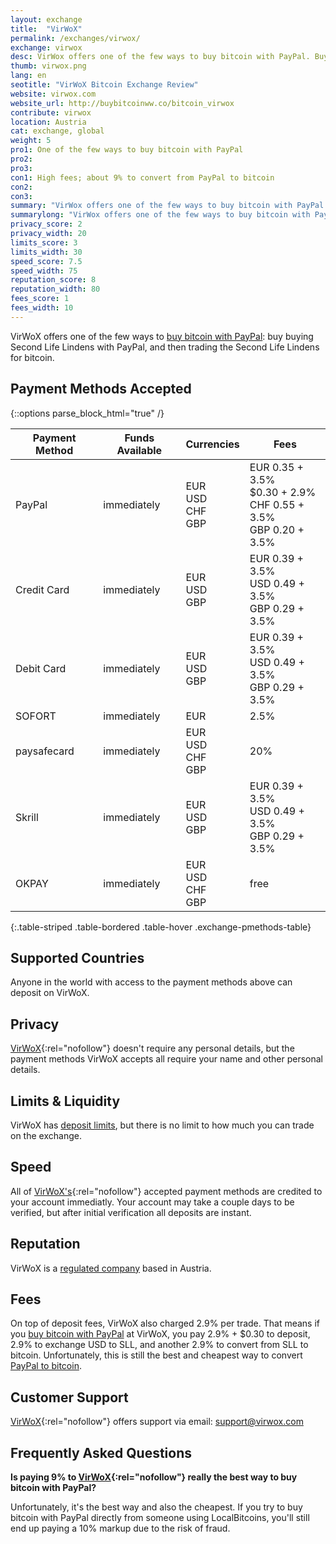 ```yaml
---
layout: exchange
title:  "VirWoX"
permalink: /exchanges/virwox/
exchange: virwox
desc: VirWox offers one of the few ways to buy bitcoin with PayPal. Buy Second Life Lindens with PayPal, and then trade the SLL for bitcoin.
thumb: virwox.png
lang: en
seotitle: "VirWoX Bitcoin Exchange Review"
website: virwox.com
website_url: http://buybitcoinww.co/bitcoin_virwox
contribute: virwox
location: Austria
cat: exchange, global
weight: 5
pro1: One of the few ways to buy bitcoin with PayPal
pro2: 
pro3: 
con1: High fees; about 9% to convert from PayPal to bitcoin
con2: 
con3:
summary: "VirWox offers one of the few ways to buy bitcoin with PayPal: buy buying Second Life Lindens with PayPal, and then trading the Second Life Lindens for bitcoin."
summarylong: "VirWox offers one of the few ways to buy bitcoin with PayPal: buy buying Second Life Lindens with PayPal, and then trading the Second Life Lindens for bitcoin."
privacy_score: 2
privacy_width: 20
limits_score: 3
limits_width: 30
speed_score: 7.5
speed_width: 75
reputation_score: 8
reputation_width: 80
fees_score: 1
fees_width: 10
---
```

VirWoX offers one of the few ways to [buy bitcoin with PayPal](/en/buy-bitcoin-paypal/): buy buying Second Life Lindens with PayPal, and then trading the Second Life Lindens for bitcoin.  

## Payment Methods Accepted

{::options parse_block_html="true" /}
<div class="table-responsive">

| Payment Method | Funds Available | Currencies      | Fees                                                          |
|----------------|-----------------|-----------------|---------------------------------------------------------------|
| PayPal         | immediately     | EUR <br> USD <br> CHF <br> GBP | EUR 0.35 + 3.5% <br>  $0.30 + 2.9% <br> CHF 0.55 + 3.5% <br> GBP 0.20 + 3.5% |
| Credit Card    | immediately     | EUR <br> USD <br> GBP     | EUR 0.39 + 3.5% <br> USD 0.49 + 3.5% <br> GBP 0.29 + 3.5%               |
| Debit Card     | immediately     | EUR <br> USD <br> GBP     | EUR 0.39 + 3.5% <br> USD 0.49 + 3.5% <br> GBP 0.29 + 3.5%               |
| SOFORT         | immediately     | EUR             | 2.5%                                                          |
| paysafecard    | immediately     | EUR <br> USD <br> CHF <br> GBP | 20%                                                           |
| Skrill         | immediately     | EUR <br> USD <br> GBP     | EUR 0.39 + 3.5% <br> USD 0.49 + 3.5% <br> GBP 0.29 + 3.5%               |
| OKPAY          | immediately     | EUR <br> USD <br> CHF <br> GBP | free                                                          |
{:.table-striped .table-bordered .table-hover .exchange-pmethods-table}

</div>

## Supported Countries
Anyone in the world with access to the payment methods above can deposit on VirWoX. 


## Privacy
[VirWoX](http://buybitcoinww.co/bitcoin_virwox){:rel="nofollow"} doesn't require any personal details, but the payment methods VirWoX accepts all require your name and other personal details.


## Limits & Liquidity
VirWoX has [deposit limits](https://www.virwox.com/deposit.php), but there is no limit to how much you can trade on the exchange. 

## Speed
All of [VirWoX's](http://buybitcoinww.co/bitcoin_virwox){:rel="nofollow"} accepted payment methods are credited to your account immediatly. Your account may take a couple days to be verified, but after initial verification all deposits are instant. 

## Reputation
VirWoX is a [regulated company](https://www.virwox.com/contact.php) based in Austria.

## Fees
On top of deposit fees, VirWoX also charged 2.9% per trade. That means if you [buy bitcoin with PayPal](/en/buy-bitcoin-paypal/) at VirWoX, you pay 2.9% + $0.30 to deposit, 2.9% to exchange USD to SLL, and another 2.9% to convert from SLL to bitcoin. Unfortunately, this is still the best and cheapest way to convert [PayPal to bitcoin](/kb/paypal-to-bitcoin/). 

## Customer Support
[VirWoX](http://buybitcoinww.co/bitcoin_virwox){:rel="nofollow"} offers support via email: support@virwox.com

## Frequently Asked Questions
**Is paying 9% to [VirWoX](http://buybitcoinww.co/bitcoin_virwox){:rel="nofollow"} really the best way to buy bitcoin with PayPal?**

Unfortunately, it's the best way and also the cheapest. If you try to buy bitcoin with PayPal directly from someone using LocalBitcoins, you'll still end up paying a 10% markup due to the risk of fraud. 